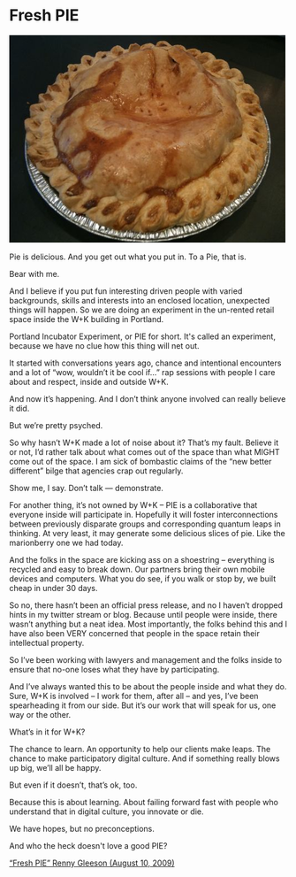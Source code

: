 # Fresh PIE 

![PIE's first pie – – sweet, delicious, local Marionberry.  Mmmmm.  Damn fine PIE. (pie-pie-gleeson.jpg)](/source/images/pie-pie-gleeson.jpg)

Pie is delicious.  And you get out what you put in. To a Pie, that is.

Bear with me.

And I believe if you put fun interesting driven people with varied backgrounds, skills and interests into an enclosed location, unexpected things will happen. So we are doing an experiment in the un-rented retail space inside the W+K building in Portland. 

Portland Incubator Experiment, or PIE for short.  It's called an experiment, because we have no clue how this thing will net out.

It started with conversations years ago, chance and intentional encounters and a lot of “wow, wouldn’t it be cool if…” rap sessions with people I care about and respect, inside and outside W+K.

And now it’s happening. And I don’t think anyone involved can really believe it did. 

But we’re pretty psyched.

So why hasn’t W+K made a lot of noise about it?  That’s my fault. Believe it or not, I’d rather talk about what comes out of the space than what MIGHT come out of the space. I am sick of bombastic claims of the “new better different” bilge that agencies crap out regularly.  

Show me, I say.  Don’t talk — demonstrate.  

For another thing, it’s not owned by W+K –  PIE is a collaborative that everyone inside will participate in. Hopefully it will foster interconnections between previously disparate groups and corresponding quantum leaps in thinking. At very least, it may generate some delicious slices of pie. Like the marionberry one we had today. 

And the folks in the space are kicking ass on a shoestring – everything is recycled and easy to break down.  Our partners bring their own mobile devices and computers.  What you do see, if you walk or stop by, we built cheap in under 30 days.  

So no, there hasn’t been an official press release, and no I haven’t dropped hints in my twitter stream or blog. Because until people were inside, there wasn’t anything but a neat idea.  Most importantly, the folks behind this and I have also been VERY concerned that people in the space retain their intellectual property. 

So I’ve been working with lawyers and management and the folks inside to ensure that no-one loses what they have by participating.

And I’ve always wanted this to be about the people inside and what they do. Sure, W+K  is involved – I work for them, after all – and yes, I’ve been spearheading it from our side. But it’s our work that will speak for us, one way or the other.

What’s in it for W+K? 

The chance to learn. An opportunity to help our clients make leaps. The chance to make participatory digital culture.  And if something really blows up big, we’ll all be happy.

But even if it doesn’t, that’s ok, too.

Because this is about learning.  About failing forward fast with people who understand that in digital culture, you innovate or die. 

We have hopes, but no preconceptions. 

And who the heck doesn't love a good PIE?

[“Fresh PIE” Renny Gleeson (August 10, 2009)](http://www.rennygleeson.com/fresh-pie/)


